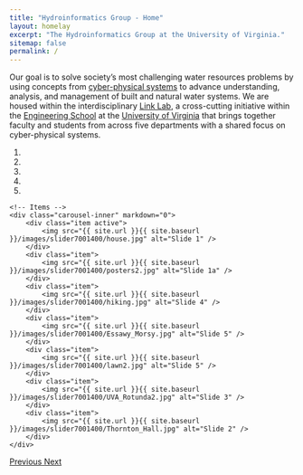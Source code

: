 ```yaml
---
title: "Hydroinformatics Group - Home"
layout: homelay
excerpt: "The Hydroinformatics Group at the University of Virginia."
sitemap: false
permalink: /
---
```



Our goal is to solve society’s most challenging water resources problems by using concepts from <a href="https://en.wikipedia.org/wiki/Cyber-physical_system">cyber-physical systems</a> to advance understanding, analysis, and management of built and natural water systems. We are housed within the interdisciplinary [Link Lab](http://linklab.virginia.edu/), a cross-cutting initiative within the [Engineering School](https://engineering.virginia.edu/) at the [University of Virginia](https://engineering.virginia.edu/) that brings together faculty and students from across five departments with a shared focus on cyber-physical systems.


<div markdown="0" id="carousel" class="carousel slide" data-ride="carousel" data-interval="5000" data-pause="hover" >
    <!-- Menu -->
    <ol class="carousel-indicators">
        <li data-target="#carousel" data-slide-to="0" class="active"></li>
        <li data-target="#carousel" data-slide-to="1"></li>
        <li data-target="#carousel" data-slide-to="2"></li>
        <li data-target="#carousel" data-slide-to="3"></li>
        <li data-target="#carousel" data-slide-to="4"></li>
    </ol>

    <!-- Items -->
    <div class="carousel-inner" markdown="0">
        <div class="item active">
            <img src="{{ site.url }}{{ site.baseurl }}/images/slider7001400/house.jpg" alt="Slide 1" />
        </div>
        <div class="item">
            <img src="{{ site.url }}{{ site.baseurl }}/images/slider7001400/posters2.jpg" alt="Slide 1a" />
        </div>
        <div class="item">
            <img src="{{ site.url }}{{ site.baseurl }}/images/slider7001400/hiking.jpg" alt="Slide 4" />
        </div>
        <div class="item">
            <img src="{{ site.url }}{{ site.baseurl }}/images/slider7001400/Essawy_Morsy.jpg" alt="Slide 5" />
        </div>
        <div class="item">
            <img src="{{ site.url }}{{ site.baseurl }}/images/slider7001400/lawn2.jpg" alt="Slide 5" />
        </div>
        <div class="item">
            <img src="{{ site.url }}{{ site.baseurl }}/images/slider7001400/UVA_Rotunda2.jpg" alt="Slide 3" />
        </div>
        <div class="item">
            <img src="{{ site.url }}{{ site.baseurl }}/images/slider7001400/Thornton_Hall.jpg" alt="Slide 2" />
        </div>
    </div>
  <a class="left carousel-control" href="#carousel" role="button" data-slide="prev">
    <span class="glyphicon glyphicon-chevron-left" aria-hidden="true"></span>
    <span class="sr-only">Previous</span>
  </a>
  <a class="right carousel-control" href="#carousel" role="button" data-slide="next">
    <span class="glyphicon glyphicon-chevron-right" aria-hidden="true"></span>
    <span class="sr-only">Next</span>
  </a>
</div>




<!--Our Research is focused in three main areas: Hydroinformatics, Integrated Environmental Modeling, and Resilient Infrastructure System. For more information about these see [the Research page](research).
We are located at the University of Virginia in Charlottesville, Virginia. Within the University we collaborate with [the Link Lab](https://linklab.virginia.edu/).-->



<!---We are grateful for funding from Leiden University, [NWO](www.nwo.nl) ([Vidi talent scheme](http://www.nwo.nl/en/research-and-results/programmes/Talent+Scheme) and the [Frontiers in Nanoscience program](https://www.universiteitleiden.nl/en/research/research-projects/science/frontiers-of-nanoscience-nanofront)), and from an [ERC starting grant](https://erc.europa.eu/funding/starting-grants).--->

<!---<figure class="fourth">
  <img src="{{ site.url }}{{ site.baseurl }}/images/logopic/University_of_Virginia_Logo.jpg" style="width: 210px">
  <img src="{{ site.url }}{{ site.baseurl }}/images/logopic/UVA-Engineering.jpg" style="width: 110px">
  <img src="{{ site.url }}{{ site.baseurl }}/images/logopic/dummy.png" style="width: 120px">
  <img src="{{ site.url }}{{ site.baseurl }}/images/logopic/dummy.png" style="width: 110px">
</figure>--->
